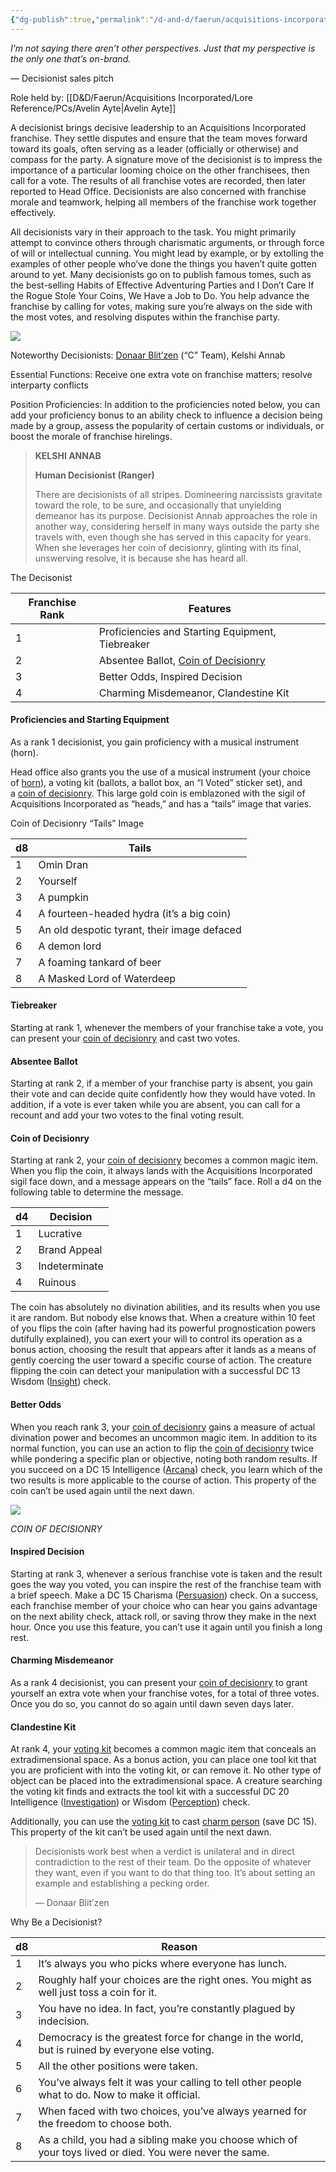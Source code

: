 ```yaml
---
{"dg-publish":true,"permalink":"/d-and-d/faerun/acquisitions-incorporated/player-viewable/franchise-management/onboarding-packets/decisionist/"}
---
```


_I’m not saying there aren’t other perspectives. Just that my perspective is the only one that’s on-brand._

— Decisionist sales pitch

Role held by: [[D&D/Faerun/Acquisitions Incorporated/Lore Reference/PCs/Avelin Ayte\|Avelin Ayte]]

A decisionist brings decisive leadership to an Acquisitions Incorporated franchise. They settle disputes and ensure that the team moves forward toward its goals, often serving as a leader (officially or otherwise) and compass for the party. A signature move of the decisionist is to impress the importance of a particular looming choice on the other franchisees, then call for a vote. The results of all franchise votes are recorded, then later reported to Head Office. Decisionists are also concerned with franchise morale and teamwork, helping all members of the franchise work together effectively.

All decisionists vary in their approach to the task. You might primarily attempt to convince others through charismatic arguments, or through force of will or intellectual cunning. You might lead by example, or by extolling the examples of other people who’ve done the things you haven’t quite gotten around to yet. Many decisionists go on to publish famous tomes, such as the best-selling Habits of Effective Adventuring Parties and I Don’t Care If the Rogue Stole Your Coins, We Have a Job to Do. You help advance the franchise by calling for votes, making sure you’re always on the side with the most votes, and resolving disputes within the franchise party.

[![](https://www.dndbeyond.com/attachments/thumbnails/5/581/425/549/02-07.png)](https://www.dndbeyond.com/attachments/5/581/02-07.png)

Noteworthy Decisionists: [Donaar Blit’zen](https://www.dndbeyond.com/monsters/359377-donaar-blitzen) (“C” Team), Kelshi Annab

Essential Functions: Receive one extra vote on franchise matters; resolve interparty conflicts

Position Proficiencies: In addition to the proficiencies noted below, you can add your proficiency bonus to an ability check to influence a decision being made by a group, assess the popularity of certain customs or individuals, or boost the morale of franchise hirelings.

> **KELSHI ANNAB**
> 
> **Human Decisionist (Ranger)**
> 
> There are decisionists of all stripes. Domineering narcissists gravitate toward the role, to be sure, and occasionally that unyielding demeanor has its purpose. Decisionist Annab approaches the role in another way, considering herself in many ways outside the party she travels with, even though she has served in this capacity for years. When she leverages her coin of decisionry, glinting with its final, unswerving resolve, it is because she has heard all.

The Decisonist

|Franchise Rank|Features|
|---|---|
|1|Proficiencies and Starting Equipment, Tiebreaker|
|2|Absentee Ballot, [Coin of Decisionry](https://www.dndbeyond.com/magic-items/703529-coin-of-decisionry)|
|3|Better Odds, Inspired Decision|
|4|Charming Misdemeanor, Clandestine Kit|

#### [](https://www.dndbeyond.com/sources/dnd/ai/growing-your-franchise#ProficienciesandStartingEquipment2)Proficiencies and Starting Equipment

As a rank 1 decisionist, you gain proficiency with a musical instrument (horn).

Head office also grants you the use of a musical instrument (your choice of [horn](https://www.dndbeyond.com/equipment/132-horn)), a voting kit (ballots, a ballot box, an “I Voted” sticker set), and a [coin of decisionry](https://www.dndbeyond.com/magic-items/703529-coin-of-decisionry). This large gold coin is emblazoned with the sigil of Acquisitions Incorporated as “heads,” and has a “tails” image that varies.

Coin of Decisionry “Tails” Image

|d8|Tails|
|---|---|
|1|Omin Dran|
|2|Yourself|
|3|A pumpkin|
|4|A fourteen-headed hydra (it’s a big coin)|
|5|An old despotic tyrant, their image defaced|
|6|A demon lord|
|7|A foaming tankard of beer|
|8|A Masked Lord of Waterdeep|

#### [](https://www.dndbeyond.com/sources/dnd/ai/growing-your-franchise#Tiebreaker)Tiebreaker

Starting at rank 1, whenever the members of your franchise take a vote, you can present your [coin of decisionry](https://www.dndbeyond.com/magic-items/703529-coin-of-decisionry) and cast two votes.

#### [](https://www.dndbeyond.com/sources/dnd/ai/growing-your-franchise#AbsenteeBallot)Absentee Ballot

Starting at rank 2, if a member of your franchise party is absent, you gain their vote and can decide quite confidently how they would have voted. In addition, if a vote is ever taken while you are absent, you can call for a recount and add your two votes to the final voting result.

#### [](https://www.dndbeyond.com/sources/dnd/ai/growing-your-franchise#CoinofDecisionry)Coin of Decisionry

Starting at rank 2, your [coin of decisionry](https://www.dndbeyond.com/magic-items/703529-coin-of-decisionry) becomes a common magic item. When you flip the coin, it always lands with the Acquisitions Incorporated sigil face down, and a message appears on the “tails” face. Roll a d4 on the following table to determine the message.

|d4|Decision|
|---|---|
|1|Lucrative|
|2|Brand Appeal|
|3|Indeterminate|
|4|Ruinous|

The coin has absolutely no divination abilities, and its results when you use it are random. But nobody else knows that. When a creature within 10 feet of you flips the coin (after having had its powerful prognostication powers dutifully explained), you can exert your will to control its operation as a bonus action, choosing the result that appears after it lands as a means of gently coercing the user toward a specific course of action. The creature flipping the coin can detect your manipulation with a successful DC 13 Wisdom ([Insight](https://www.dndbeyond.com/sources/dnd/free-rules/playing-the-game#Skills)) check.

#### [](https://www.dndbeyond.com/sources/dnd/ai/growing-your-franchise#BetterOdds)Better Odds

When you reach rank 3, your [coin of decisionry](https://www.dndbeyond.com/magic-items/703529-coin-of-decisionry) gains a measure of actual divination power and becomes an uncommon magic item. In addition to its normal function, you can use an action to flip the [coin of decisionry](https://www.dndbeyond.com/magic-items/703529-coin-of-decisionry) twice while pondering a specific plan or objective, noting both random results. If you succeed on a DC 15 Intelligence ([Arcana](https://www.dndbeyond.com/sources/dnd/free-rules/playing-the-game#Skills)) check, you learn which of the two results is more applicable to the course of action. This property of the coin can’t be used again until the next dawn.

[![](https://www.dndbeyond.com/attachments/thumbnails/5/582/400/328/02-08.png)](https://www.dndbeyond.com/attachments/5/582/02-08.png)

_COIN OF DECISIONRY_

#### [](https://www.dndbeyond.com/sources/dnd/ai/growing-your-franchise#InspiredDecision)Inspired Decision

Starting at rank 3, whenever a serious franchise vote is taken and the result goes the way you voted, you can inspire the rest of the franchise team with a brief speech. Make a DC 15 Charisma ([Persuasion](https://www.dndbeyond.com/sources/dnd/free-rules/playing-the-game#Skills)) check. On a success, each franchise member of your choice who can hear you gains advantage on the next ability check, attack roll, or saving throw they make in the next hour. Once you use this feature, you can’t use it again until you finish a long rest.

#### [](https://www.dndbeyond.com/sources/dnd/ai/growing-your-franchise#CharmingMisdemeanor)Charming Misdemeanor

As a rank 4 decisionist, you can present your [coin of decisionry](https://www.dndbeyond.com/magic-items/703529-coin-of-decisionry) to grant yourself an extra vote when your franchise votes, for a total of three votes. Once you do so, you cannot do so again until dawn seven days later.

#### [](https://www.dndbeyond.com/sources/dnd/ai/growing-your-franchise#ClandestineKit)Clandestine Kit

At rank 4, your [voting kit](https://www.dndbeyond.com/magic-items/703541-voting-kit) becomes a common magic item that conceals an extradimensional space. As a bonus action, you can place one tool kit that you are proficient with into the voting kit, or can remove it. No other type of object can be placed into the extradimensional space. A creature searching the voting kit finds and extracts the tool kit with a successful DC 20 Intelligence ([Investigation](https://www.dndbeyond.com/sources/dnd/free-rules/playing-the-game#Skills)) or Wisdom ([Perception](https://www.dndbeyond.com/sources/dnd/free-rules/playing-the-game#Skills)) check.

Additionally, you can use the [voting kit](https://www.dndbeyond.com/magic-items/703541-voting-kit) to cast [charm person](https://www.dndbeyond.com/spells/2025-charm-person) (save DC 15). This property of the kit can’t be used again until the next dawn.

> Decisionists work best when a verdict is unilateral and in direct contradiction to the rest of their team. Do the opposite of whatever they want, even if you want to do that thing too. It’s about setting an example and establishing a pecking order.
> 
> — Donaar Blit’zen

Why Be a Decisionist?

|d8|Reason|
|---|---|
|1|It’s always you who picks where everyone has lunch.|
|2|Roughly half your choices are the right ones. You might as well just toss a coin for it.|
|3|You have no idea. In fact, you’re constantly plagued by indecision.|
|4|Democracy is the greatest force for change in the world, but is ruined by everyone else voting.|
|5|All the other positions were taken.|
|6|You’ve always felt it was your calling to tell other people what to do. Now to make it official.|
|7|When faced with two choices, you’ve always yearned for the freedom to choose both.|
|8|As a child, you had a sibling make you choose which of your toys lived or died. You were never the same.|